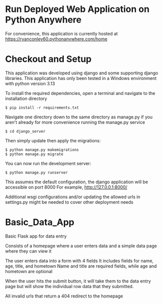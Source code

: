 # Run Deployed Web Application on Python Anywhere
 For convenience, this application is currently hosted at https://ryanconley60.pythonanywhere.com/home

# Checkout and Setup
 This application was developed using django and some supporting django libraries.
 This application has only been tested in a Windows environment with python version 3.13

 To install the required dependencies, open a terminal and navigate to the installation directory
 
    $ pip install -r requirements.txt

 Navigate one directory down to the same directory as manage.py if you aren't already for more convenience running the manage.py service

    $ cd django_server

 Then simply update then apply the migrations:

    $ python manage.py makemigrations
    $ python manage.py migrate

 You can now run the development server:

    $ python manage.py runserver

 This assumes the default configuration, the django application will be accessible on port 8000
 For example, http://127.0.0.1:8000/

 Additional wsgi configurations and/or updating the allowed urls in settings.py might be needed to cover other deployment needs


# Basic_Data_App
 Basic Flask app for data entry

 Consists of a homepage where a user enters data and a simple data page where they can view it

 The user enters data into a form with 4 fields
 It includes fields for name, age, title, and hometown
 Name and title are required fields, while age and hometown are optional

 When the user hits the submit button, it will take them to the data entry page but will show the individual row data that they submitted.

 All invalid urls that return a 404 redirect to the homepage
